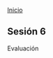 <!-- No borrar o modificar -->
[Inicio](./index.md)

## Sesión 6

Evaluación 
<!-- Su documentación aquí -->





